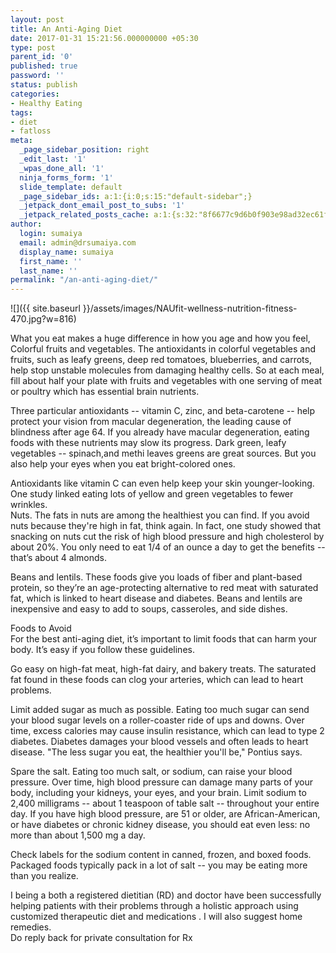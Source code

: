 ```yaml
---
layout: post
title: An Anti-Aging Diet
date: 2017-01-31 15:21:56.000000000 +05:30
type: post
parent_id: '0'
published: true
password: ''
status: publish
categories:
- Healthy Eating
tags:
- diet
- fatloss
meta:
  _page_sidebar_position: right
  _edit_last: '1'
  _wpas_done_all: '1'
  ninja_forms_form: '1'
  slide_template: default
  _page_sidebar_ids: a:1:{i:0;s:15:"default-sidebar";}
  _jetpack_dont_email_post_to_subs: '1'
  _jetpack_related_posts_cache: a:1:{s:32:"8f6677c9d6b0f903e98ad32ec61f8deb";a:2:{s:7:"expires";i:1592255991;s:7:"payload";a:3:{i:0;a:1:{s:2:"id";i:1971;}i:1;a:1:{s:2:"id";i:2005;}i:2;a:1:{s:2:"id";i:1967;}}}}
author:
  login: sumaiya
  email: admin@drsumaiya.com
  display_name: sumaiya
  first_name: ''
  last_name: ''
permalink: "/an-anti-aging-diet/"
---
```

![]({{ site.baseurl }}/assets/images/NAUfit-wellness-nutrition-fitness-470.jpg?w=816)

What you eat makes a huge difference in how you age and how you feel,  
Colorful fruits and vegetables. The antioxidants in colorful vegetables and fruits, such as leafy greens, deep red tomatoes, blueberries, and carrots, help stop unstable molecules from damaging healthy cells. So at each meal, fill about half your plate with fruits and vegetables with one serving of meat or poultry which has essential brain nutrients.

Three particular antioxidants -- vitamin C, zinc, and beta-carotene -- help protect your vision from macular degeneration, the leading cause of blindness after age 64. If you already have macular degeneration, eating foods with these nutrients may slow its progress. Dark green, leafy vegetables -- spinach,and methi leaves greens are great sources. But you also help your eyes when you eat bright-colored ones.

Antioxidants like vitamin C can even help keep your skin younger-looking. One study linked eating lots of yellow and green vegetables to fewer wrinkles.  
Nuts. The fats in nuts are among the healthiest you can find. If you avoid nuts because they're high in fat, think again. In fact, one study showed that snacking on nuts cut the risk of high blood pressure and high cholesterol by about 20%. You only need to eat 1/4 of an ounce a day to get the benefits -- that’s about 4 almonds.

Beans and lentils. These foods give you loads of fiber and plant-based protein, so they’re an age-protecting alternative to red meat with saturated fat, which is linked to heart disease and diabetes. Beans and lentils are inexpensive and easy to add to soups, casseroles, and side dishes.

Foods to Avoid  
For the best anti-aging diet, it’s important to limit foods that can harm your body. It’s easy if you follow these guidelines.

Go easy on high-fat meat, high-fat dairy, and bakery treats. The saturated fat found in these foods can clog your arteries, which can lead to heart problems.

Limit added sugar as much as possible. Eating too much sugar can send your blood sugar levels on a roller-coaster ride of ups and downs. Over time, excess calories may cause insulin resistance, which can lead to type 2 diabetes. Diabetes damages your blood vessels and often leads to heart disease. "The less sugar you eat, the healthier you'll be," Pontius says.

Spare the salt. Eating too much salt, or sodium, can raise your blood pressure. Over time, high blood pressure can damage many parts of your body, including your kidneys, your eyes, and your brain. Limit sodium to 2,400 milligrams -- about 1 teaspoon of table salt -- throughout your entire day. If you have high blood pressure, are 51 or older, are African-American, or have diabetes or chronic kidney disease, you should eat even less: no more than about 1,500 mg a day.

Check labels for the sodium content in canned, frozen, and boxed foods. Packaged foods typically pack in a lot of salt -- you may be eating more than you realize.

I being a both a registered dietitian (RD) and doctor have been successfully helping patients with their problems through a holistic approach using customized therapeutic diet and medications . I will also suggest home remedies.  
Do reply back for private consultation for Rx

